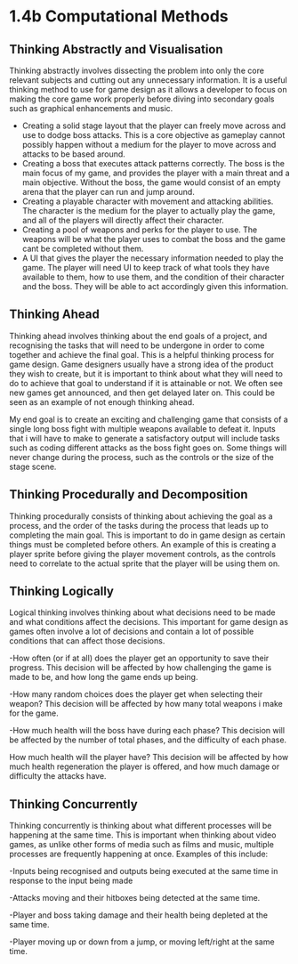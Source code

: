 # 1.4b Computational Methods

## Thinking Abstractly and Visualisation

Thinking abstractly involves dissecting the problem into only the core relevant subjects and cutting out any unnecessary information. It is a useful thinking method to use for game design as it allows a developer to focus on making the core game work properly before diving into secondary goals such as graphical enhancements and music.

* Creating a solid stage layout that the player can freely move across and use to dodge boss attacks. This is a core objective as gameplay cannot possibly happen without a medium for the player to move across and attacks to be based around.
* Creating a boss that executes attack patterns correctly. The boss is the main focus of my game, and provides the player with a main threat and a main objective. Without the boss, the game would consist of an empty arena that the player can run and jump around.
* Creating a playable character with movement and attacking abilities. The character is the medium for the player to actually play the game, and all of the players will directly affect their character.
* Creating a pool of weapons and perks for the player to use. The weapons will be what the player uses to combat the boss and the game cant be completed without them.
* A UI that gives the player the necessary information needed to play the game. The player will need UI to keep track of what tools they have available to them, how to use them, and the condition of their character and the boss. They will be able to act accordingly given this information.



## Thinking Ahead

Thinking ahead involves thinking about the end goals of a project, and recognising the tasks that will need to be undergone in order to come together and achieve the final goal. This is a helpful thinking process for game design. Game designers usually have a strong idea of the product they wish to create, but it is important to think about what they will need to do to achieve that goal to understand if it is attainable or not. We often see new games get announced, and then get delayed later on. This could be seen as an example of not enough thinking ahead.



My end goal is to create an exciting and challenging game that consists of a single long boss fight with multiple weapons available to defeat it. Inputs that i will have to make to generate a satisfactory output will include tasks such as coding different attacks as the boss fight goes on. Some things will never change during the process, such as the controls or the size of the stage scene.

## Thinking Procedurally and Decomposition

Thinking procedurally consists of thinking about achieving the goal as a process, and the order of the tasks during the process that leads up to completing the main goal. This is important to do in game design as certain things must be completed before others. An example of this is creating a player sprite before giving the player movement controls, as the controls need to correlate to the actual sprite that the player will be using them on.

## Thinking Logically

Logical thinking involves thinking about what decisions need to be made and what conditions affect the decisions. This important for game design as games often involve a lot of decisions and contain a lot of possible conditions that can affect those decisions.

\-How often (or if at all) does the player get an opportunity to save their progress. This decision will be affected by how challenging the game is made to be, and how long the game ends up being.

\-How many random choices does the player get when selecting their weapon? This decision will be affected by how many total weapons i make for the game.

\-How much health will the boss have during each phase? This decision will be affected by the number of total phases, and the difficulty of each phase.

How much health will the player have? This decision will be affected by how much health regeneration the player is offered, and how much damage or difficulty the attacks have.



## Thinking Concurrently

Thinking concurrently is thinking about what different processes will be happening at the same time. This is important when thinking about video games, as unlike other forms of media such as films and music, multiple processes are frequently happening at once. Examples of this include:

\-Inputs being recognised and outputs being executed at the same time in response to the input being made

\-Attacks moving and their hitboxes being detected at the same time.

\-Player and boss taking damage and their health being depleted at the same time.

\-Player moving up or down from a jump, or moving left/right at the same time.
